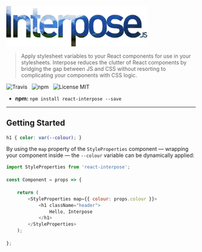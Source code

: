 <img src="media/logo.png" width="375" />

> Apply stylesheet variables to your React components for use in your stylesheets. Interpose reduces the clutter of React components by bridging the gap between JS and CSS without resorting to complicating your components with CSS logic.

![Travis](http://img.shields.io/travis/Wildhoney/Interpose.svg?style=flat-square)
&nbsp;
![npm](http://img.shields.io/npm/v/react-interpose.svg?style=flat-square)
&nbsp;
![License MIT](http://img.shields.io/badge/license-mit-lightgrey.svg?style=flat-square)

* **npm:** `npm install react-interpose --save`

---

## Getting Started

```css
h1 { color: var(--colour); }
```

By using the `map` property of the `StyleProperties` component &mdash; wrapping your component inside &mdash; the `--colour` variable can be dynamically applied:

```javascript
import StyleProperties from 'react-interpose';

const Component = props => {

    return (
        <StyleProperties map={{ colour: props.colour }}>
            <h1 className="header">
                Hello, Interpose
            </h1>
        </StyleProperties>
    );

};
```
